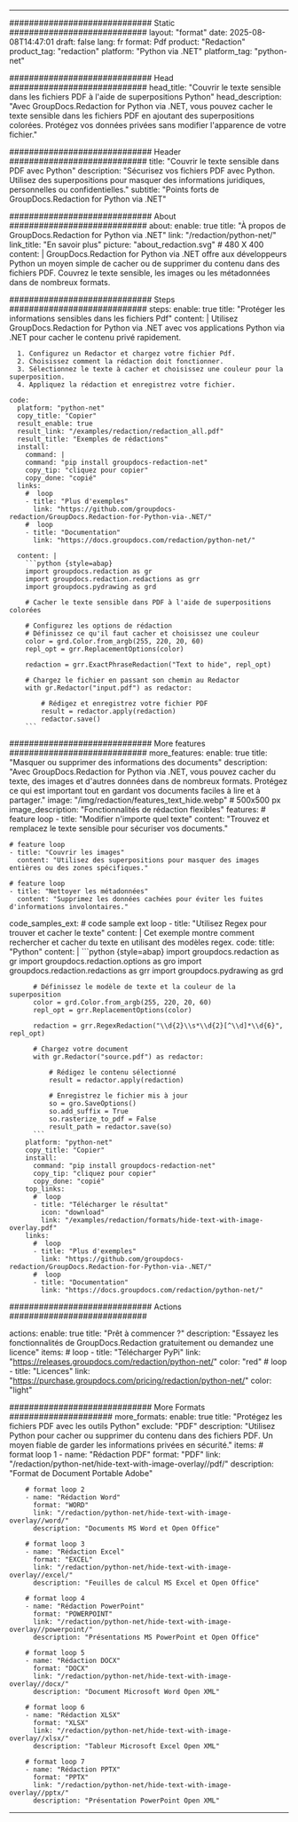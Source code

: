 
---
############################# Static ############################
layout: "format"
date:  2025-08-08T14:47:01
draft: false
lang: fr
format: Pdf
product: "Redaction"
product_tag: "redaction"
platform: "Python via .NET"
platform_tag: "python-net"

############################# Head ############################
head_title: "Couvrir le texte sensible dans les fichiers PDF à l'aide de superpositions Python"
head_description: "Avec GroupDocs.Redaction for Python via .NET, vous pouvez cacher le texte sensible dans les fichiers PDF en ajoutant des superpositions colorées. Protégez vos données privées sans modifier l'apparence de votre fichier."

############################# Header ############################
title: "Couvrir le texte sensible dans PDF avec Python" 
description: "Sécurisez vos fichiers PDF avec Python. Utilisez des superpositions pour masquer des informations juridiques, personnelles ou confidentielles."
subtitle: "Points forts de GroupDocs.Redaction for Python via .NET" 

############################# About ############################
about:
    enable: true
    title: "À propos de GroupDocs.Redaction for Python via .NET"
    link: "/redaction/python-net/"
    link_title: "En savoir plus"
    picture: "about_redaction.svg" # 480 X 400
    content: |
       GroupDocs.Redaction for Python via .NET offre aux développeurs Python un moyen simple de cacher ou de supprimer du contenu dans des fichiers PDF. Couvrez le texte sensible, les images ou les métadonnées dans de nombreux formats.

############################# Steps ############################
steps:
    enable: true
    title: "Protéger les informations sensibles dans les fichiers Pdf"
    content: |
      Utilisez GroupDocs.Redaction for Python via .NET avec vos applications Python via .NET pour cacher le contenu privé rapidement.
      
      1. Configurez un Redactor et chargez votre fichier Pdf.
      2. Choisissez comment la rédaction doit fonctionner.
      3. Sélectionnez le texte à cacher et choisissez une couleur pour la superposition.
      4. Appliquez la rédaction et enregistrez votre fichier.
   
    code:
      platform: "python-net"
      copy_title: "Copier"
      result_enable: true
      result_link: "/examples/redaction/redaction_all.pdf"
      result_title: "Exemples de rédactions"
      install:
        command: |
        command: "pip install groupdocs-redaction-net"
        copy_tip: "cliquez pour copier"
        copy_done: "copié"
      links:
        #  loop
        - title: "Plus d'exemples"
          link: "https://github.com/groupdocs-redaction/GroupDocs.Redaction-for-Python-via-.NET/"
        #  loop
        - title: "Documentation"
          link: "https://docs.groupdocs.com/redaction/python-net/"
          
      content: |
        ```python {style=abap}
        import groupdocs.redaction as gr
        import groupdocs.redaction.redactions as grr
        import groupdocs.pydrawing as grd

        # Cacher le texte sensible dans PDF à l'aide de superpositions colorées

        # Configurez les options de rédaction
        # Définissez ce qu'il faut cacher et choisissez une couleur
        color = grd.Color.from_argb(255, 220, 20, 60)
        repl_opt = grr.ReplacementOptions(color)
                
        redaction = grr.ExactPhraseRedaction("Text to hide", repl_opt)

        # Chargez le fichier en passant son chemin au Redactor
        with gr.Redactor("input.pdf") as redactor:

            # Rédigez et enregistrez votre fichier PDF
            result = redactor.apply(redaction)
            redactor.save()
        ```            


############################# More features ############################
more_features:
  enable: true
  title: "Masquer ou supprimer des informations des documents"
  description: "Avec GroupDocs.Redaction for Python via .NET, vous pouvez cacher du texte, des images et d'autres données dans de nombreux formats. Protégez ce qui est important tout en gardant vos documents faciles à lire et à partager."
  image: "/img/redaction/features_text_hide.webp" # 500x500 px
  image_description: "Fonctionnalités de rédaction flexibles"
  features:
    # feature loop
    - title: "Modifier n'importe quel texte"
      content: "Trouvez et remplacez le texte sensible pour sécuriser vos documents."

    # feature loop
    - title: "Couvrir les images"
      content: "Utilisez des superpositions pour masquer des images entières ou des zones spécifiques."

    # feature loop
    - title: "Nettoyer les métadonnées"
      content: "Supprimez les données cachées pour éviter les fuites d'informations involontaires."
      
  code_samples_ext:
    # code sample ext loop
    - title: "Utilisez Regex pour trouver et cacher le texte"
      content: |
        Cet exemple montre comment rechercher et cacher du texte en utilisant des modèles regex.
      code:
        title: "Python"
        content: |
          ```python {style=abap}
          import groupdocs.redaction as gr
          import groupdocs.redaction.options as gro
          import groupdocs.redaction.redactions as grr
          import groupdocs.pydrawing as grd

          # Définissez le modèle de texte et la couleur de la superposition
          color = grd.Color.from_argb(255, 220, 20, 60)
          repl_opt = grr.ReplacementOptions(color)

          redaction = grr.RegexRedaction("\\d{2}\\s*\\d{2}[^\\d]*\\d{6}", repl_opt)

          # Chargez votre document
          with gr.Redactor("source.pdf") as redactor:

              # Rédigez le contenu sélectionné
              result = redactor.apply(redaction)

              # Enregistrez le fichier mis à jour
              so = gro.SaveOptions()
              so.add_suffix = True
              so.rasterize_to_pdf = False
              result_path = redactor.save(so)
          ```
        platform: "python-net"
        copy_title: "Copier"
        install:
          command: "pip install groupdocs-redaction-net"
          copy_tip: "cliquez pour copier"
          copy_done: "copié"
        top_links:
          #  loop
          - title: "Télécharger le résultat"
            icon: "download"
            link: "/examples/redaction/formats/hide-text-with-image-overlay.pdf"
        links:
          #  loop
          - title: "Plus d'exemples"
            link: "https://github.com/groupdocs-redaction/GroupDocs.Redaction-for-Python-via-.NET/"
          #  loop
          - title: "Documentation"
            link: "https://docs.groupdocs.com/redaction/python-net/"


############################# Actions ############################

actions:
  enable: true
  title: "Prêt à commencer ?"
  description: "Essayez les fonctionnalités de GroupDocs.Redaction gratuitement ou demandez une licence"
  items:
    #  loop
    - title: "Télécharger PyPi"
      link: "https://releases.groupdocs.com/redaction/python-net/"
      color: "red"
        #  loop
    - title: "Licences"
      link: "https://purchase.groupdocs.com/pricing/redaction/python-net/"
      color: "light"


############################# More Formats #####################
more_formats:
    enable: true
    title: "Protégez les fichiers PDF avec les outils Python"
    exclude: "PDF"
    description: "Utilisez Python pour cacher ou supprimer du contenu dans des fichiers PDF. Un moyen fiable de garder les informations privées en sécurité."
    items: 
        # format loop 1
        - name: "Rédaction PDF"
          format: "PDF"
          link: "/redaction/python-net/hide-text-with-image-overlay//pdf/"
          description: "Format de Document Portable Adobe"

        # format loop 2
        - name: "Rédaction Word"
          format: "WORD"
          link: "/redaction/python-net/hide-text-with-image-overlay//word/"
          description: "Documents MS Word et Open Office"
          
        # format loop 3
        - name: "Rédaction Excel"
          format: "EXCEL"
          link: "/redaction/python-net/hide-text-with-image-overlay//excel/"
          description: "Feuilles de calcul MS Excel et Open Office"

        # format loop 4
        - name: "Rédaction PowerPoint"
          format: "POWERPOINT"
          link: "/redaction/python-net/hide-text-with-image-overlay//powerpoint/"
          description: "Présentations MS PowerPoint et Open Office"

        # format loop 5
        - name: "Rédaction DOCX"
          format: "DOCX"
          link: "/redaction/python-net/hide-text-with-image-overlay//docx/"
          description: "Document Microsoft Word Open XML"
          
        # format loop 6
        - name: "Rédaction XLSX"
          format: "XLSX"
          link: "/redaction/python-net/hide-text-with-image-overlay//xlsx/"
          description: "Tableur Microsoft Excel Open XML"
          
        # format loop 7
        - name: "Rédaction PPTX"
          format: "PPTX"
          link: "/redaction/python-net/hide-text-with-image-overlay//pptx/"
          description: "Présentation PowerPoint Open XML"


---